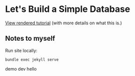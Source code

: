 # Let's Build a Simple Database

[View rendered tutorial](https://cstack.github.io/db_tutorial/) (with more details on what this is.)

## Notes to myself

Run site locally:
```
bundle exec jekyll serve
```

demo
dev
hello
